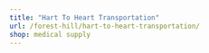 ```yaml
---
title: "Hart To Heart Transportation"
url: /forest-hill/hart-to-heart-transportation/
shop: medical supply
---
```

